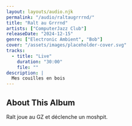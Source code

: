 ```yaml
---
layout: layouts/audio.njk
permalink: "/audio/raltaugrrrnd/"
title: "Ralt au Grrrnd"
artists: ["ComputerJazz Club"]
releaseDate: "2024-12-15"
genre: ["Electronic Ambient", "Bob"]
cover: "/assets/images/placeholder-cover.svg"
tracks:
  - title: "Live"
    duration: "30:00"
    file: ""
description: |
  Mes couilles en bois
---
```


## About This Album

Ralt joue au GZ et déclenche un moshpit.
